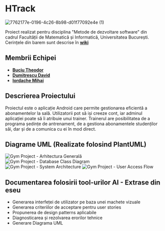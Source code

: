 # HTrack
![7762177e-0196-4c26-8b98-d01f77092e4e (1)](https://github.com/user-attachments/assets/ff7b30d5-304c-4379-9544-b16969887c18)

Proiect realizat pentru disciplina "Metode de dezvoltare software" din cadrul Facultății de Matematică și Informatică, Universitatea București.
Cerințele din barem sunt descrise în **[wiki](https://github.com/buciuMT/Htrack/wiki/Barem)**

## Membrii Echipei
  - **[Buciu Theodor](https://github.com/buciuMT)**
  - **[Dumitrescu David](https://github.com/Backspace44)**
  - **[Iordache Mihai](https://github.com/mihaiird14)**
    
## Descrierea Proiectului
Proiectul este o aplicație Android care permite gestionarea eficientă a abonamentelor la sală. Utilizatorii pot să iși creeze cont, iar adminul aplicației poate să îi atribuie unui trainer. Trainerul are posibilitatea de a programa ședințe de antrenament, de a gestiona abonamentele studenților săi, dar și de a comunica cu ei în mod direct.

## Diagrame UML (Realizate folosind PlantUML)

![Gym Project - Arhitectura Generală](https://github.com/user-attachments/assets/18077b77-2f91-4251-8625-e0dd3439d785)
![Gym Project - Database Class Diagram](https://github.com/user-attachments/assets/97e04f23-bf1e-475c-ae9b-78b96fb2d13f)
![Gym Project - System Architecture](https://github.com/user-attachments/assets/b3149e9f-6a0e-4fb6-8425-cf682517a1f4)
![Gym Project - User Access Flow](https://github.com/user-attachments/assets/30a1eae1-5a18-4fd2-88b9-e21e7c595f8b)


## Documentarea folosirii tool-urilor AI - Extrase din eseu
- Generarea interfeței de utilizator pe baza unei machete vizuale
- Generarea criteriilor de acceptare pentru user stories
- Propunerea de design patterns aplicabile
- Diagnosticarea și rezolvarea erorilor tehnice
- Generare Diagrama UML
